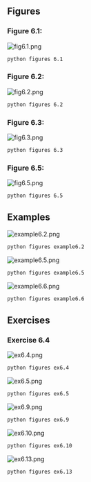 ## Figures

### Figure 6.1:

![fig6.1.png](fig6.1.png)


```bash
python figures 6.1
```

### Figure 6.2:

![fig6.2.png](fig6.2.png)

```bash
python figures 6.2
```

### Figure 6.3:

![fig6.3.png](fig6.3.png)

```bash
python figures 6.3
```

### Figure 6.5:

![fig6.5.png](fig6.5.png)

```bash
python figures 6.5
```

## Examples

![example6.2.png](example6.2.png)

```bash
python figures example6.2
```

![example6.5.png](example6.5.png)

```bash
python figures example6.5
```

![example6.6.png](example6.6.png)

```bash
python figures example6.6
```

## Exercises

### Exercise 6.4

![ex6.4.png](ex6.4.png)

```bash
python figures ex6.4
```

![ex6.5.png](ex6.5.png)

```bash
python figures ex6.5
```

![ex6.9.png](ex6.9.png)

```bash
python figures ex6.9
```

![ex6.10.png](ex6.10.png)

```bash
python figures ex6.10
```

![ex6.13.png](ex6.13.png)

```bash
python figures ex6.13
```
